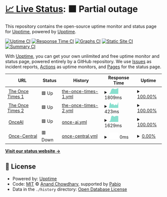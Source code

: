 # [📈 Live Status](https://demo.upptime.js.org): <!--live status--> **🟧 Partial outage**

This repository contains the open-source uptime monitor and status page for [Upptime](https://upptime.js.org), powered by [Upptime](https://github.com/upptime/upptime).

[![Uptime CI](https://github.com/musicamatics/the-once-times-uptime/workflows/Uptime%20CI/badge.svg)](https://github.com/musicamatics/the-once-times-uptime/actions?query=workflow%3A%22Uptime+CI%22)
[![Response Time CI](https://github.com/musicamatics/the-once-times-uptime/workflows/Response%20Time%20CI/badge.svg)](https://github.com/musicamatics/the-once-times-uptime/actions?query=workflow%3A%22Response+Time+CI%22)
[![Graphs CI](https://github.com/musicamatics/the-once-times-uptime/workflows/Graphs%20CI/badge.svg)](https://github.com/musicamatics/the-once-times-uptime/actions?query=workflow%3A%22Graphs+CI%22)
[![Static Site CI](https://github.com/musicamatics/the-once-times-uptime/workflows/Static%20Site%20CI/badge.svg)](https://github.com/musicamatics/the-once-times-uptime/actions?query=workflow%3A%22Static+Site+CI%22)
[![Summary CI](https://github.com/musicamatics/the-once-times-uptime/workflows/Summary%20CI/badge.svg)](https://github.com/musicamatics/the-once-times-uptime/actions?query=workflow%3A%22Summary+CI%22)

With [Upptime](https://upptime.js.org), you can get your own unlimited and free uptime monitor and status page, powered entirely by a GitHub repository. We use [Issues](https://github.com/upptime/upptime/issues) as incident reports, [Actions](https://github.com/musicamatics/the-once-times-uptime/actions) as uptime monitors, and [Pages](https://demo.upptime.js.org) for the status page.

<!--start: status pages-->
<!-- This summary is generated by Upptime (https://github.com/upptime/upptime) -->
<!-- Do not edit this manually, your changes will be overwritten -->
<!-- prettier-ignore -->
| URL | Status | History | Response Time | Uptime |
| --- | ------ | ------- | ------------- | ------ |
| <img alt="" src="https://icons.duckduckgo.com/ip3/times.ionce.xyz.ico" height="13"> [The Once Times 1](https://times.ionce.xyz/) | 🟩 Up | [the-once-times-1.yml](https://github.com/Musicamatics/the-once-times-uptime/commits/HEAD/history/the-once-times-1.yml) | <details><summary><img alt="Response time graph" src="./graphs/the-once-times-1/response-time-week.png" height="20"> 1809ms</summary><br><a href="https://musicamatics.github.io/the-once-times-uptime/history/the-once-times-1"><img alt="Response time 1330" src="https://img.shields.io/endpoint?url=https%3A%2F%2Fraw.githubusercontent.com%2FMusicamatics%2Fthe-once-times-uptime%2FHEAD%2Fapi%2Fthe-once-times-1%2Fresponse-time.json"></a><br><a href="https://musicamatics.github.io/the-once-times-uptime/history/the-once-times-1"><img alt="24-hour response time 2352" src="https://img.shields.io/endpoint?url=https%3A%2F%2Fraw.githubusercontent.com%2FMusicamatics%2Fthe-once-times-uptime%2FHEAD%2Fapi%2Fthe-once-times-1%2Fresponse-time-day.json"></a><br><a href="https://musicamatics.github.io/the-once-times-uptime/history/the-once-times-1"><img alt="7-day response time 1809" src="https://img.shields.io/endpoint?url=https%3A%2F%2Fraw.githubusercontent.com%2FMusicamatics%2Fthe-once-times-uptime%2FHEAD%2Fapi%2Fthe-once-times-1%2Fresponse-time-week.json"></a><br><a href="https://musicamatics.github.io/the-once-times-uptime/history/the-once-times-1"><img alt="30-day response time 1330" src="https://img.shields.io/endpoint?url=https%3A%2F%2Fraw.githubusercontent.com%2FMusicamatics%2Fthe-once-times-uptime%2FHEAD%2Fapi%2Fthe-once-times-1%2Fresponse-time-month.json"></a><br><a href="https://musicamatics.github.io/the-once-times-uptime/history/the-once-times-1"><img alt="1-year response time 1330" src="https://img.shields.io/endpoint?url=https%3A%2F%2Fraw.githubusercontent.com%2FMusicamatics%2Fthe-once-times-uptime%2FHEAD%2Fapi%2Fthe-once-times-1%2Fresponse-time-year.json"></a></details> | <details><summary><a href="https://musicamatics.github.io/the-once-times-uptime/history/the-once-times-1">100.00%</a></summary><a href="https://musicamatics.github.io/the-once-times-uptime/history/the-once-times-1"><img alt="All-time uptime 100.00%" src="https://img.shields.io/endpoint?url=https%3A%2F%2Fraw.githubusercontent.com%2FMusicamatics%2Fthe-once-times-uptime%2FHEAD%2Fapi%2Fthe-once-times-1%2Fuptime.json"></a><br><a href="https://musicamatics.github.io/the-once-times-uptime/history/the-once-times-1"><img alt="24-hour uptime 100.00%" src="https://img.shields.io/endpoint?url=https%3A%2F%2Fraw.githubusercontent.com%2FMusicamatics%2Fthe-once-times-uptime%2FHEAD%2Fapi%2Fthe-once-times-1%2Fuptime-day.json"></a><br><a href="https://musicamatics.github.io/the-once-times-uptime/history/the-once-times-1"><img alt="7-day uptime 100.00%" src="https://img.shields.io/endpoint?url=https%3A%2F%2Fraw.githubusercontent.com%2FMusicamatics%2Fthe-once-times-uptime%2FHEAD%2Fapi%2Fthe-once-times-1%2Fuptime-week.json"></a><br><a href="https://musicamatics.github.io/the-once-times-uptime/history/the-once-times-1"><img alt="30-day uptime 100.00%" src="https://img.shields.io/endpoint?url=https%3A%2F%2Fraw.githubusercontent.com%2FMusicamatics%2Fthe-once-times-uptime%2FHEAD%2Fapi%2Fthe-once-times-1%2Fuptime-month.json"></a><br><a href="https://musicamatics.github.io/the-once-times-uptime/history/the-once-times-1"><img alt="1-year uptime 100.00%" src="https://img.shields.io/endpoint?url=https%3A%2F%2Fraw.githubusercontent.com%2FMusicamatics%2Fthe-once-times-uptime%2FHEAD%2Fapi%2Fthe-once-times-1%2Fuptime-year.json"></a></details>
| <img alt="" src="https://icons.duckduckgo.com/ip3/the-once-times.vercel.app.ico" height="13"> [The Once Times 2](https://the-once-times.vercel.app/) | 🟩 Up | [the-once-times-2.yml](https://github.com/Musicamatics/the-once-times-uptime/commits/HEAD/history/the-once-times-2.yml) | <details><summary><img alt="Response time graph" src="./graphs/the-once-times-2/response-time-week.png" height="20"> 423ms</summary><br><a href="https://musicamatics.github.io/the-once-times-uptime/history/the-once-times-2"><img alt="Response time 409" src="https://img.shields.io/endpoint?url=https%3A%2F%2Fraw.githubusercontent.com%2FMusicamatics%2Fthe-once-times-uptime%2FHEAD%2Fapi%2Fthe-once-times-2%2Fresponse-time.json"></a><br><a href="https://musicamatics.github.io/the-once-times-uptime/history/the-once-times-2"><img alt="24-hour response time 629" src="https://img.shields.io/endpoint?url=https%3A%2F%2Fraw.githubusercontent.com%2FMusicamatics%2Fthe-once-times-uptime%2FHEAD%2Fapi%2Fthe-once-times-2%2Fresponse-time-day.json"></a><br><a href="https://musicamatics.github.io/the-once-times-uptime/history/the-once-times-2"><img alt="7-day response time 423" src="https://img.shields.io/endpoint?url=https%3A%2F%2Fraw.githubusercontent.com%2FMusicamatics%2Fthe-once-times-uptime%2FHEAD%2Fapi%2Fthe-once-times-2%2Fresponse-time-week.json"></a><br><a href="https://musicamatics.github.io/the-once-times-uptime/history/the-once-times-2"><img alt="30-day response time 409" src="https://img.shields.io/endpoint?url=https%3A%2F%2Fraw.githubusercontent.com%2FMusicamatics%2Fthe-once-times-uptime%2FHEAD%2Fapi%2Fthe-once-times-2%2Fresponse-time-month.json"></a><br><a href="https://musicamatics.github.io/the-once-times-uptime/history/the-once-times-2"><img alt="1-year response time 409" src="https://img.shields.io/endpoint?url=https%3A%2F%2Fraw.githubusercontent.com%2FMusicamatics%2Fthe-once-times-uptime%2FHEAD%2Fapi%2Fthe-once-times-2%2Fresponse-time-year.json"></a></details> | <details><summary><a href="https://musicamatics.github.io/the-once-times-uptime/history/the-once-times-2">100.00%</a></summary><a href="https://musicamatics.github.io/the-once-times-uptime/history/the-once-times-2"><img alt="All-time uptime 100.00%" src="https://img.shields.io/endpoint?url=https%3A%2F%2Fraw.githubusercontent.com%2FMusicamatics%2Fthe-once-times-uptime%2FHEAD%2Fapi%2Fthe-once-times-2%2Fuptime.json"></a><br><a href="https://musicamatics.github.io/the-once-times-uptime/history/the-once-times-2"><img alt="24-hour uptime 100.00%" src="https://img.shields.io/endpoint?url=https%3A%2F%2Fraw.githubusercontent.com%2FMusicamatics%2Fthe-once-times-uptime%2FHEAD%2Fapi%2Fthe-once-times-2%2Fuptime-day.json"></a><br><a href="https://musicamatics.github.io/the-once-times-uptime/history/the-once-times-2"><img alt="7-day uptime 100.00%" src="https://img.shields.io/endpoint?url=https%3A%2F%2Fraw.githubusercontent.com%2FMusicamatics%2Fthe-once-times-uptime%2FHEAD%2Fapi%2Fthe-once-times-2%2Fuptime-week.json"></a><br><a href="https://musicamatics.github.io/the-once-times-uptime/history/the-once-times-2"><img alt="30-day uptime 100.00%" src="https://img.shields.io/endpoint?url=https%3A%2F%2Fraw.githubusercontent.com%2FMusicamatics%2Fthe-once-times-uptime%2FHEAD%2Fapi%2Fthe-once-times-2%2Fuptime-month.json"></a><br><a href="https://musicamatics.github.io/the-once-times-uptime/history/the-once-times-2"><img alt="1-year uptime 100.00%" src="https://img.shields.io/endpoint?url=https%3A%2F%2Fraw.githubusercontent.com%2FMusicamatics%2Fthe-once-times-uptime%2FHEAD%2Fapi%2Fthe-once-times-2%2Fuptime-year.json"></a></details>
| <img alt="" src="https://icons.duckduckgo.com/ip3/ai.ionce.me.ico" height="13"> [OnceAI](https://ai.ionce.me/) | 🟩 Up | [once-ai.yml](https://github.com/Musicamatics/the-once-times-uptime/commits/HEAD/history/once-ai.yml) | <details><summary><img alt="Response time graph" src="./graphs/once-ai/response-time-week.png" height="20"> 1629ms</summary><br><a href="https://musicamatics.github.io/the-once-times-uptime/history/once-ai"><img alt="Response time 1551" src="https://img.shields.io/endpoint?url=https%3A%2F%2Fraw.githubusercontent.com%2FMusicamatics%2Fthe-once-times-uptime%2FHEAD%2Fapi%2Fonce-ai%2Fresponse-time.json"></a><br><a href="https://musicamatics.github.io/the-once-times-uptime/history/once-ai"><img alt="24-hour response time 1824" src="https://img.shields.io/endpoint?url=https%3A%2F%2Fraw.githubusercontent.com%2FMusicamatics%2Fthe-once-times-uptime%2FHEAD%2Fapi%2Fonce-ai%2Fresponse-time-day.json"></a><br><a href="https://musicamatics.github.io/the-once-times-uptime/history/once-ai"><img alt="7-day response time 1629" src="https://img.shields.io/endpoint?url=https%3A%2F%2Fraw.githubusercontent.com%2FMusicamatics%2Fthe-once-times-uptime%2FHEAD%2Fapi%2Fonce-ai%2Fresponse-time-week.json"></a><br><a href="https://musicamatics.github.io/the-once-times-uptime/history/once-ai"><img alt="30-day response time 1551" src="https://img.shields.io/endpoint?url=https%3A%2F%2Fraw.githubusercontent.com%2FMusicamatics%2Fthe-once-times-uptime%2FHEAD%2Fapi%2Fonce-ai%2Fresponse-time-month.json"></a><br><a href="https://musicamatics.github.io/the-once-times-uptime/history/once-ai"><img alt="1-year response time 1551" src="https://img.shields.io/endpoint?url=https%3A%2F%2Fraw.githubusercontent.com%2FMusicamatics%2Fthe-once-times-uptime%2FHEAD%2Fapi%2Fonce-ai%2Fresponse-time-year.json"></a></details> | <details><summary><a href="https://musicamatics.github.io/the-once-times-uptime/history/once-ai">100.00%</a></summary><a href="https://musicamatics.github.io/the-once-times-uptime/history/once-ai"><img alt="All-time uptime 99.84%" src="https://img.shields.io/endpoint?url=https%3A%2F%2Fraw.githubusercontent.com%2FMusicamatics%2Fthe-once-times-uptime%2FHEAD%2Fapi%2Fonce-ai%2Fuptime.json"></a><br><a href="https://musicamatics.github.io/the-once-times-uptime/history/once-ai"><img alt="24-hour uptime 100.00%" src="https://img.shields.io/endpoint?url=https%3A%2F%2Fraw.githubusercontent.com%2FMusicamatics%2Fthe-once-times-uptime%2FHEAD%2Fapi%2Fonce-ai%2Fuptime-day.json"></a><br><a href="https://musicamatics.github.io/the-once-times-uptime/history/once-ai"><img alt="7-day uptime 100.00%" src="https://img.shields.io/endpoint?url=https%3A%2F%2Fraw.githubusercontent.com%2FMusicamatics%2Fthe-once-times-uptime%2FHEAD%2Fapi%2Fonce-ai%2Fuptime-week.json"></a><br><a href="https://musicamatics.github.io/the-once-times-uptime/history/once-ai"><img alt="30-day uptime 99.84%" src="https://img.shields.io/endpoint?url=https%3A%2F%2Fraw.githubusercontent.com%2FMusicamatics%2Fthe-once-times-uptime%2FHEAD%2Fapi%2Fonce-ai%2Fuptime-month.json"></a><br><a href="https://musicamatics.github.io/the-once-times-uptime/history/once-ai"><img alt="1-year uptime 99.84%" src="https://img.shields.io/endpoint?url=https%3A%2F%2Fraw.githubusercontent.com%2FMusicamatics%2Fthe-once-times-uptime%2FHEAD%2Fapi%2Fonce-ai%2Fuptime-year.json"></a></details>
| <img alt="" src="https://icons.duckduckgo.com/ip3/www.ionce.me.ico" height="13"> [Once-Central](https://www.ionce.me/) | 🟥 Down | [once-central.yml](https://github.com/Musicamatics/the-once-times-uptime/commits/HEAD/history/once-central.yml) | <details><summary><img alt="Response time graph" src="./graphs/once-central/response-time-week.png" height="20"> 0ms</summary><br><a href="https://musicamatics.github.io/the-once-times-uptime/history/once-central"><img alt="Response time 0" src="https://img.shields.io/endpoint?url=https%3A%2F%2Fraw.githubusercontent.com%2FMusicamatics%2Fthe-once-times-uptime%2FHEAD%2Fapi%2Fonce-central%2Fresponse-time.json"></a><br><a href="https://musicamatics.github.io/the-once-times-uptime/history/once-central"><img alt="24-hour response time 0" src="https://img.shields.io/endpoint?url=https%3A%2F%2Fraw.githubusercontent.com%2FMusicamatics%2Fthe-once-times-uptime%2FHEAD%2Fapi%2Fonce-central%2Fresponse-time-day.json"></a><br><a href="https://musicamatics.github.io/the-once-times-uptime/history/once-central"><img alt="7-day response time 0" src="https://img.shields.io/endpoint?url=https%3A%2F%2Fraw.githubusercontent.com%2FMusicamatics%2Fthe-once-times-uptime%2FHEAD%2Fapi%2Fonce-central%2Fresponse-time-week.json"></a><br><a href="https://musicamatics.github.io/the-once-times-uptime/history/once-central"><img alt="30-day response time 0" src="https://img.shields.io/endpoint?url=https%3A%2F%2Fraw.githubusercontent.com%2FMusicamatics%2Fthe-once-times-uptime%2FHEAD%2Fapi%2Fonce-central%2Fresponse-time-month.json"></a><br><a href="https://musicamatics.github.io/the-once-times-uptime/history/once-central"><img alt="1-year response time 0" src="https://img.shields.io/endpoint?url=https%3A%2F%2Fraw.githubusercontent.com%2FMusicamatics%2Fthe-once-times-uptime%2FHEAD%2Fapi%2Fonce-central%2Fresponse-time-year.json"></a></details> | <details><summary><a href="https://musicamatics.github.io/the-once-times-uptime/history/once-central">0.00%</a></summary><a href="https://musicamatics.github.io/the-once-times-uptime/history/once-central"><img alt="All-time uptime 0.00%" src="https://img.shields.io/endpoint?url=https%3A%2F%2Fraw.githubusercontent.com%2FMusicamatics%2Fthe-once-times-uptime%2FHEAD%2Fapi%2Fonce-central%2Fuptime.json"></a><br><a href="https://musicamatics.github.io/the-once-times-uptime/history/once-central"><img alt="24-hour uptime 0.00%" src="https://img.shields.io/endpoint?url=https%3A%2F%2Fraw.githubusercontent.com%2FMusicamatics%2Fthe-once-times-uptime%2FHEAD%2Fapi%2Fonce-central%2Fuptime-day.json"></a><br><a href="https://musicamatics.github.io/the-once-times-uptime/history/once-central"><img alt="7-day uptime 0.00%" src="https://img.shields.io/endpoint?url=https%3A%2F%2Fraw.githubusercontent.com%2FMusicamatics%2Fthe-once-times-uptime%2FHEAD%2Fapi%2Fonce-central%2Fuptime-week.json"></a><br><a href="https://musicamatics.github.io/the-once-times-uptime/history/once-central"><img alt="30-day uptime 0.00%" src="https://img.shields.io/endpoint?url=https%3A%2F%2Fraw.githubusercontent.com%2FMusicamatics%2Fthe-once-times-uptime%2FHEAD%2Fapi%2Fonce-central%2Fuptime-month.json"></a><br><a href="https://musicamatics.github.io/the-once-times-uptime/history/once-central"><img alt="1-year uptime 0.00%" src="https://img.shields.io/endpoint?url=https%3A%2F%2Fraw.githubusercontent.com%2FMusicamatics%2Fthe-once-times-uptime%2FHEAD%2Fapi%2Fonce-central%2Fuptime-year.json"></a></details>

<!--end: status pages-->

[**Visit our status website →**](https://demo.upptime.js.org)

## 📄 License

- Powered by: [Upptime](https://github.com/upptime/upptime)
- Code: [MIT](./LICENSE) © [Anand Chowdhary](https://anandchowdhary.com), supported by [Pabio](https://pabio.com)
- Data in the `./history` directory: [Open Database License](https://opendatacommons.org/licenses/odbl/1-0/)
